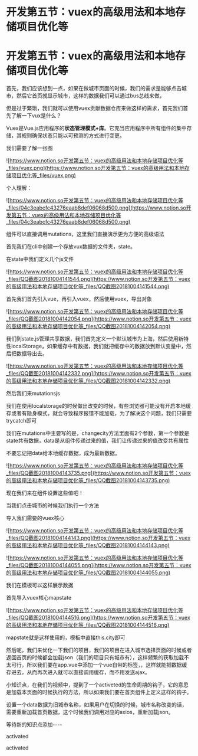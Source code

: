 # 开发第五节：vuex的高级用法和本地存储项目优化等

# 开发第五节：vuex的高级用法和本地存储项目优化等

首先，我们应该想到一点，如果在做城市页面的时候，我们的需求是能够点击城市，然后它首页就显示城市，这样的数据我们可以通过bus总线来做，

但是过于繁琐，我们就可以使用vuex贡献数据仓库来做这样的需求，首先我们首先了解一下vux是什么？

Vuex是Vue.js应用程序的**状态管理模式+库**。它充当应用程序中所有组件的集中存储，其规则确保状态只能以可预测的方式进行变更。

我们需要了解一张图

![https://www.notion.so开发第五节：vuex的高级用法和本地存储项目优化等_files/vuex.png](https://www.notion.so开发第五节：vuex的高级用法和本地存储项目优化等_files/vuex.png)

个人理解：

![https://www.notion.so开发第五节：vuex的高级用法和本地存储项目优化等_files/04c3eabcfc43276eaab8def06068d500.png](https://www.notion.so开发第五节：vuex的高级用法和本地存储项目优化等_files/04c3eabcfc43276eaab8def06068d500.png)

组件可以直接调用mutations，这里我们直接演示更为方便的高级语法

首先我们在cli中创建一个存放vux数据的文件夹，state。

在state中我们定义几个js文件

![https://www.notion.so开发第五节：vuex的高级用法和本地存储项目优化等_files/QQ截图20181004141544.png](https://www.notion.so开发第五节：vuex的高级用法和本地存储项目优化等_files/QQ截图20181004141544.png)

首先我们首先引入vue，再引入vuex，然后使用vuex，导出对象

![https://www.notion.so开发第五节：vuex的高级用法和本地存储项目优化等_files/QQ截图20181004142054.png](https://www.notion.so开发第五节：vuex的高级用法和本地存储项目优化等_files/QQ截图20181004142054.png)

我们到state.js管理共享数据，我们首先定义一个默认城市为上海，然后使用新特性localStorage，如果缓存中有数据，我们就把缓存中的数据放到默认变量中，然后把数据导出去。

![https://www.notion.so开发第五节：vuex的高级用法和本地存储项目优化等_files/QQ截图20181004142332.png](https://www.notion.so开发第五节：vuex的高级用法和本地存储项目优化等_files/QQ截图20181004142332.png)

然后我们来mutationsjs

我们在使用localstorage的时候做出改变的时候，有些浏览器可能没有开启本地缓存或者有隐身模式，就会导致程序报错不能加载，为了解决这个问题，我们只需要trycatch即可

我们在mutations中主要写的是，changecity方法里面有2个参数，第一个参数是state共有数据，data是从组件传递过来的值，我们让传递过来的值改变共有属性

不要忘记把data给本地缓存数据，成为最新数据。

![https://www.notion.so开发第五节：vuex的高级用法和本地存储项目优化等_files/QQ截图20181004143735.png](https://www.notion.so开发第五节：vuex的高级用法和本地存储项目优化等_files/QQ截图20181004143735.png)

现在我们来在组件设置这些值吧！

当我们点击城市的时候我们执行一个方法

导入我们需要的vuex核心

![https://www.notion.so开发第五节：vuex的高级用法和本地存储项目优化等_files/QQ截图20181004144143.png](https://www.notion.so开发第五节：vuex的高级用法和本地存储项目优化等_files/QQ截图20181004144143.png)

![https://www.notion.so开发第五节：vuex的高级用法和本地存储项目优化等_files/QQ截图20181004144055.png](https://www.notion.so开发第五节：vuex的高级用法和本地存储项目优化等_files/QQ截图20181004144055.png)

我们在模板可以这样展示数据

首先导入vuex核心mapstate

![https://www.notion.so开发第五节：vuex的高级用法和本地存储项目优化等_files/QQ截图20181004144516.png](https://www.notion.so开发第五节：vuex的高级用法和本地存储项目优化等_files/QQ截图20181004144516.png)

mapstate就是这样使用的，模板中直接this.city即可

然后呢，我们来优化一下我们的项目，我们的项目在进入城市选择页面的时候或者返回首页的时候都会加载json（我们的项目只有城市有），这样频繁的获取加载不太可行，所以我们要在app.vue中添加一个vue自带的标签，<keep-alive>，这样就能把数据缓存进去，从而再次进入就可以直接调用缓存，而不用发送ajax。

小知识点，在我们的视频中，提到了一个activeted的生命周期的钩子，它的意思是加载本页面的时候执行的方法，所以如果我们要在首页组件上定义这样的钩子。

设置一个data数据为旧城市名称，如果用户在切换的时候，城市名称改变的话，需要重新加载首页数据，这个时候我们调用对应的axios，重新加载json。

等待新的知识点添加----

activated

activated